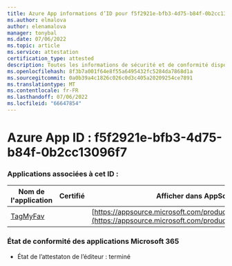 ```yaml
---
title: Azure App informations d’ID pour f5f2921e-bfb3-4d75-b84f-0b2cc13096f7
ms.author: elmalova
author: elenamalova
manager: tonybal
ms.date: 07/06/2022
ms.topic: article
ms.service: attestation
certification_type: attested
description: Toutes les informations de sécurité et de conformité disponibles pour f5f2921e-bfb3-4d75-b84f-0b2cc13096f7.
ms.openlocfilehash: 8f3b7a001f64e8f55a6495432fc5284da7868d1a
ms.sourcegitcommit: 0a0b39a4c1826c026c0d3c405a20209254ce7891
ms.translationtype: MT
ms.contentlocale: fr-FR
ms.lasthandoff: 07/06/2022
ms.locfileid: "66647854"
---
```

# <a name="azure-app-id-f5f2921e-bfb3-4d75-b84f-0b2cc13096f7"></a>Azure App ID : f5f2921e-bfb3-4d75-b84f-0b2cc13096f7


### <a name="apps-associated-with-this-id"></a>Applications associées à cet ID :
| **Nom de l'application** | **Certifié** | **Afficher dans AppSource** |
|--------------|---------------|-----------------------|
| [TagMyFav](../forward/WA200002713.md) |  | [https://appsource.microsoft.com/product/office/WA200002713](https://appsource.microsoft.com/product/office/WA200002713) |

### <a name="microsoft-365-app-compliance-status"></a>État de conformité des applications Microsoft 365
- État de l’attestaton de l’éditeur : terminé
